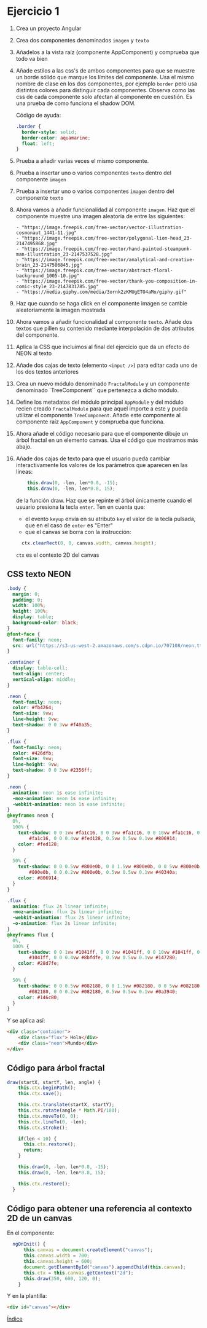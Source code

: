# Ejercicio 1

1.  Crea un proyecto Angular
2.  Crea dos componentes denominados `imagen` y `texto`
3.  Añadelos a la vista raíz (componente AppComponent) y comprueba que todo va bien
4.  Añade estilos a las css's de ambos componentes para que se muestre un borde
    sólido que marque los límites del componente. Usa el mismo nombre de clase en los dos componentes,
    por ejemplo `border` pero usa distintos colores para distinguir cada componentes.
    Observa como las css de cada componente solo afectan al componente en cuestión. Es una
    prueba de como funciona el shadow DOM.

    Código de ayuda:

    ```css
    .border {
      border-style: solid;
      border-color: aquamarine;
      float: left;
    }
    ```

5.  Prueba a añadir varias veces el mismo componente.
6.  Prueba a insertar uno o varios componentes `texto` dentro del componente `imagen`
7.  Prueba a insertar uno o varios componentes `imagen` dentro del componente `texto`
8.  Ahora vamos a añadir funcionalidad al componente `imagen`. Haz que el
    componente muestre una imagen aleatoria de entre las siguientes:

        - "https://image.freepik.com/free-vector/vector-illustration-cosmonaut_1441-11.jpg"
        - "https://image.freepik.com/free-vector/polygonal-lion-head_23-2147495868.jpg"
        - "https://image.freepik.com/free-vector/hand-painted-steampunk-man-illustration_23-2147537528.jpg"
        - "https://image.freepik.com/free-vector/analytical-and-creative-brain_23-2147506845.jpg"
        - "https://image.freepik.com/free-vector/abstract-floral-background_1005-10.jpg"
        - "https://image.freepik.com/free-vector/thank-you-composition-in-comic-style_23-2147831785.jpg"
        - "https://media.giphy.com/media/3ornk2zKMUgETO4aMo/giphy.gif"

9.  Haz que cuando se haga click en el componente imagen se cambie aleatoriamente la imagen mostrada
10. Ahora vamos a añadir funcionalidad al componente `texto`. Añade dos textos que pillen su contenido
    mediante interpolación de dos atributos del componente.
11. Aplica la CSS que incluimos al final del ejercicio que da un efecto de NEON al texto
12. Añade dos cajas de texto (elemento `<input />`) para editar cada uno de los dos textos anteriores
13. Crea un nuevo módulo denominado `FractalModule` y un componente denominado `TreeComponent`` que
    pertenezca a dicho módulo.
14. Define los metadatos del módulo principal `AppModule` y del módulo recien creado `FractalModule`
    para que aquel importe a este y pueda utilizar el componente `TreeComponent`. Añade este componente al
    componente raíz `AppComponent` y comprueba que funciona.
15. Ahora añade el código necesario para que el componente dibuje un árbol fractal      en un elemento canvas. Usa el código que mostramos más abajo.
16. Añade dos cajas de texto para que el usuario pueda cambiar interactivamente los     valores de los parámetros que aparecen en las líneas:
    ```javascript
        this.draw(0, -len, len*0.8, -15);
        this.draw(0, -len, len*0.8, 15);
    ```
    de la función draw. Haz que se repinte el árbol únicamente cuando el usuario presiona la tecla  `enter`. Ten en cuenta que:
    - el evento `keyup` envía en su atributo `key` el valor de la tecla pulsada,
    que en el caso de `enter` es "Enter"
    - que el canvas se borra con la instrucción: 
    ```javascript
      ctx.clearRect(0, 0, canvas.width, canvas.height);
    ```
    `ctx` es el contexto 2D del canvas


## CSS texto NEON

```css
.body {
  margin: 0;
  padding: 0;
  width: 100%;
  height: 100%;
  display: table;
  background-color: black;
}
@font-face {
  font-family: neon;
  src: url("https://s3-us-west-2.amazonaws.com/s.cdpn.io/707108/neon.ttf");
}

.container {
  display: table-cell;
  text-align: center;
  vertical-align: middle;
}

.neon {
  font-family: neon;
  color: #fb4264;
  font-size: 9vw;
  line-height: 9vw;
  text-shadow: 0 0 3vw #f40a35;
}

.flux {
  font-family: neon;
  color: #426dfb;
  font-size: 9vw;
  line-height: 9vw;
  text-shadow: 0 0 3vw #2356ff;
}

.neon {
  animation: neon 1s ease infinite;
  -moz-animation: neon 1s ease infinite;
  -webkit-animation: neon 1s ease infinite;
}
@keyframes neon {
  0%,
  100% {
    text-shadow: 0 0 1vw #fa1c16, 0 0 3vw #fa1c16, 0 0 10vw #fa1c16, 0 0 10vw
        #fa1c16, 0 0 0.4vw #fed128, 0.5vw 0.5vw 0.1vw #806914;
    color: #fed128;
  }

  50% {
    text-shadow: 0 0 0.5vw #800e0b, 0 0 1.5vw #800e0b, 0 0 5vw #800e0b, 0 0 5vw
        #800e0b, 0 0 0.2vw #800e0b, 0.5vw 0.5vw 0.1vw #40340a;
    color: #806914;
  }
}

.flux {
  animation: flux 2s linear infinite;
  -moz-animation: flux 2s linear infinite;
  -webkit-animation: flux 2s linear infinite;
  -o-animation: flux 2s linear infinite;
}
@keyframes flux {
  0%,
  100% {
    text-shadow: 0 0 1vw #1041ff, 0 0 3vw #1041ff, 0 0 10vw #1041ff, 0 0 10vw
        #1041ff, 0 0 0.4vw #8bfdfe, 0.5vw 0.5vw 0.1vw #147280;
    color: #28d7fe;
  }

  50% {
    text-shadow: 0 0 0.5vw #082180, 0 0 1.5vw #082180, 0 0 5vw #082180, 0 0 5vw
        #082180, 0 0 0.2vw #082180, 0.5vw 0.5vw 0.1vw #0a3940;
    color: #146c80;
  }
}
```

Y se aplica así:

```html
<div class="container">
    <div class="flux"> Hola</div>
    <div class="neon">Mundo</div>
</div>
```

## Código para árbol fractal

```javascript
draw(startX, startY, len, angle) {
    this.ctx.beginPath();
    this.ctx.save();

    this.ctx.translate(startX, startY);
    this.ctx.rotate(angle * Math.PI/180);
    this.ctx.moveTo(0, 0);
    this.ctx.lineTo(0, -len);
    this.ctx.stroke();

    if(len < 10) {
      this.ctx.restore();
      return;
    }

    this.draw(0, -len, len*0.8, -15);
    this.draw(0, -len, len*0.8, 15);

    this.ctx.restore();
  }
```

## Código para obtener una referencia al contexto 2D de un canvas

En el componente:

```javascript
  ngOnInit() {
      this.canvas = document.createElement("canvas");
      this.canvas.width = 700;
      this.canvas.height = 600;
      document.getElementById("canvas").appendChild(this.canvas);
      this.ctx = this.canvas.getContext("2d");
      this.draw(350, 600, 120, 0);
    }
```
Y en la plantilla:

```html
<div id="canvas"></div>
```


[Índice](index.md)